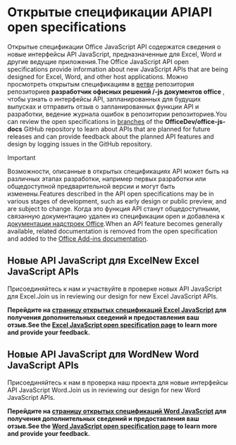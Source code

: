 # <a name="api-open-specifications"></a><span data-ttu-id="126da-101">Открытые спецификации API</span><span class="sxs-lookup"><span data-stu-id="126da-101">API open specifications</span></span>

<span data-ttu-id="126da-102">Открытые спецификации Office JavaScript API содержатся сведения о новые интерфейсы API JavaScript, предназначенные для Excel, Word и другие ведущие приложения.</span><span class="sxs-lookup"><span data-stu-id="126da-102">The Office JavaScript API open specifications provide information about new JavaScript APIs that are being designed for Excel, Word, and other host applications.</span></span> <span data-ttu-id="126da-103">Можно просмотреть открытым спецификациям в [ветви](https://github.com/OfficeDev/office-js-docs/branches/all) репозитория репозиториев **разработчик офисных решений /-js документов office** , чтобы узнать о интерфейсы API, запланированных для будущих выпусках и отправить отзыв о запланированных функции API и разработки, ведение журнала ошибок в репозитории репозиториев.</span><span class="sxs-lookup"><span data-stu-id="126da-103">You can review the open specifications in [branches](https://github.com/OfficeDev/office-js-docs/branches/all) of the **OfficeDev/office-js-docs** GitHub repository to learn about APIs that are planned for future releases and can provide feedback about the planned API features and design by logging issues in the GitHub repository.</span></span>

> [!IMPORTANT]
> <span data-ttu-id="126da-104">Возможности, описанные в открытых спецификациях API может быть на различных этапах разработки, например первых разработки или общедоступной предварительной версии и могут быть изменены.</span><span class="sxs-lookup"><span data-stu-id="126da-104">Features described in the API open specifications may be in various stages of development, such as early design or public preview, and are subject to change.</span></span> <span data-ttu-id="126da-105">Когда это функция API станут общедоступными, связанную документацию удален из спецификации open и добавлена к [документации надстроек Office](https://docs.microsoft.com/office/dev/add-ins/).</span><span class="sxs-lookup"><span data-stu-id="126da-105">When an API feature becomes generally available, related documentation is removed from the open specification and added to the [Office Add-ins documentation](https://docs.microsoft.com/office/dev/add-ins/).</span></span> 

## <a name="new-excel-javascript-apis"></a><span data-ttu-id="126da-106">Новые API JavaScript для Excel</span><span class="sxs-lookup"><span data-stu-id="126da-106">New Excel JavaScript APIs</span></span>

<span data-ttu-id="126da-107">Присоединяйтесь к нам и участвуйте в проверке новых API JavaScript для Excel.</span><span class="sxs-lookup"><span data-stu-id="126da-107">Join us in reviewing our design for new Excel JavaScript APIs.</span></span> 

<span data-ttu-id="126da-108">**Перейдите на [страницу открытых спецификаций Excel JavaScript](https://github.com/OfficeDev/office-js-docs/tree/ExcelJs_OpenSpec) для получения дополнительных сведений и предоставления ваш отзыв.**</span><span class="sxs-lookup"><span data-stu-id="126da-108">**See the [Excel JavaScript open specification page](https://github.com/OfficeDev/office-js-docs/tree/ExcelJs_OpenSpec) to learn more and provide your feedback.**</span></span>

## <a name="new-word-javascript-apis"></a><span data-ttu-id="126da-109">Новые API JavaScript для Word</span><span class="sxs-lookup"><span data-stu-id="126da-109">New Word JavaScript APIs</span></span>

<span data-ttu-id="126da-110">Присоединяйтесь к нам в проверка наш проекта для новые интерфейсы API JavaScript Word.</span><span class="sxs-lookup"><span data-stu-id="126da-110">Join us in reviewing our design for new Word JavaScript APIs.</span></span> 

<span data-ttu-id="126da-111">**Перейдите на [страницу открытых спецификаций Word JavaScript](https://github.com/OfficeDev/office-js-docs/tree/WordJs_OpenSpec) для получения дополнительных сведений и предоставления ваш отзыв.**</span><span class="sxs-lookup"><span data-stu-id="126da-111">**See the [Word JavaScript open specification page](https://github.com/OfficeDev/office-js-docs/tree/WordJs_OpenSpec) to learn more and provide your feedback.**</span></span>